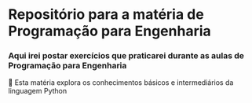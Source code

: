 <h1>Repositório para a matéria de Programação para Engenharia</h1>
<h3>Aqui irei postar exercícios que praticarei durante as aulas de Programação para Engenharia</h3>


🚀 Esta matéria explora os conhecimentos básicos e intermediários da linguagem Python 
